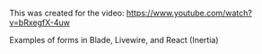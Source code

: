 This was created for the video: https://www.youtube.com/watch?v=bRxegfX-4uw

Examples of forms in Blade, Livewire, and React (Inertia)
